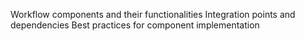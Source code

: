 Workflow components and their functionalities
Integration points and dependencies
Best practices for component implementation